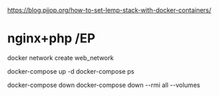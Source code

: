 https://blog.pjjop.org/how-to-set-lemp-stack-with-docker-containers/

# nginx+php /EP

docker network create web_network

docker-compose up -d
docker-compose ps

docker-compose down
docker-compose down --rmi all --volumes
